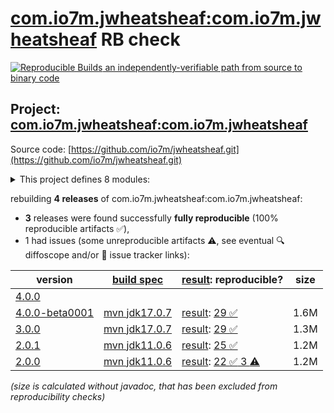 [com.io7m.jwheatsheaf:com.io7m.jwheatsheaf](https://central.sonatype.com/artifact/com.io7m.jwheatsheaf/com.io7m.jwheatsheaf/versions) RB check
=======

[![Reproducible Builds](https://reproducible-builds.org/images/logos/rb.svg) an independently-verifiable path from source to binary code](https://reproducible-builds.org/)

## Project: [com.io7m.jwheatsheaf:com.io7m.jwheatsheaf](https://central.sonatype.com/artifact/com.io7m.jwheatsheaf/com.io7m.jwheatsheaf/versions)

Source code: [https://github.com/io7m/jwheatsheaf.git](https://github.com/io7m/jwheatsheaf.git)

<details><summary>This project defines 8 modules:</summary>

* [com.io7m.jwheatsheaf:com.io7m.jwheatsheaf](https://central.sonatype.com/artifact/com.io7m.jwheatsheaf/com.io7m.jwheatsheaf/4.0.0-beta0001)
* [com.io7m.jwheatsheaf:com.io7m.jwheatsheaf.api](https://central.sonatype.com/artifact/com.io7m.jwheatsheaf/com.io7m.jwheatsheaf.api/4.0.0-beta0001)
* [com.io7m.jwheatsheaf:com.io7m.jwheatsheaf.documentation](https://central.sonatype.com/artifact/com.io7m.jwheatsheaf/com.io7m.jwheatsheaf.documentation/4.0.0-beta0001)
* [com.io7m.jwheatsheaf:com.io7m.jwheatsheaf.examples](https://central.sonatype.com/artifact/com.io7m.jwheatsheaf/com.io7m.jwheatsheaf.examples/4.0.0-beta0001)
* [com.io7m.jwheatsheaf:com.io7m.jwheatsheaf.filter.glob](https://central.sonatype.com/artifact/com.io7m.jwheatsheaf/com.io7m.jwheatsheaf.filter.glob/4.0.0-beta0001)
* [com.io7m.jwheatsheaf:com.io7m.jwheatsheaf.oxygen](https://central.sonatype.com/artifact/com.io7m.jwheatsheaf/com.io7m.jwheatsheaf.oxygen/4.0.0-beta0001)
* [com.io7m.jwheatsheaf:com.io7m.jwheatsheaf.tests](https://central.sonatype.com/artifact/com.io7m.jwheatsheaf/com.io7m.jwheatsheaf.tests/4.0.0-beta0001)
* [com.io7m.jwheatsheaf:com.io7m.jwheatsheaf.ui](https://central.sonatype.com/artifact/com.io7m.jwheatsheaf/com.io7m.jwheatsheaf.ui/4.0.0-beta0001)
</details>

rebuilding **4 releases** of com.io7m.jwheatsheaf:com.io7m.jwheatsheaf:
- **3** releases were found successfully **fully reproducible** (100% reproducible artifacts :white_check_mark:),
- 1 had issues (some unreproducible artifacts :warning:, see eventual :mag: diffoscope and/or :memo: issue tracker links):

| version | [build spec](/BUILDSPEC.md) | [result](https://reproducible-builds.org/docs/jvm/): reproducible? | size |
| -- | --------- | ------ | -- |
| [4.0.0](https://central.sonatype.com/artifact/com.io7m.jwheatsheaf/com.io7m.jwheatsheaf/4.0.0/pom) | | | |
| [4.0.0-beta0001](https://central.sonatype.com/artifact/com.io7m.jwheatsheaf/com.io7m.jwheatsheaf/4.0.0-beta0001/pom) | [mvn jdk17.0.7](com.io7m.jwheatsheaf-4.0.0-beta0001.buildspec) | [result](com.io7m.jwheatsheaf-4.0.0-beta0001.buildinfo): [29 :white_check_mark: ](com.io7m.jwheatsheaf-4.0.0-beta0001.buildcompare) | 1.6M |
| [3.0.0](https://central.sonatype.com/artifact/com.io7m.jwheatsheaf/com.io7m.jwheatsheaf/3.0.0/pom) | [mvn jdk17.0.7](com.io7m.jwheatsheaf-3.0.0.buildspec) | [result](com.io7m.jwheatsheaf-3.0.0.buildinfo): [29 :white_check_mark: ](com.io7m.jwheatsheaf-3.0.0.buildcompare) | 1.3M |
| [2.0.1](https://central.sonatype.com/artifact/com.io7m.jwheatsheaf/com.io7m.jwheatsheaf/2.0.1/pom) | [mvn jdk11.0.6](com.io7m.jwheatsheaf-2.0.1.buildspec) | [result](com.io7m.jwheatsheaf-2.0.1.buildinfo): [25 :white_check_mark: ](com.io7m.jwheatsheaf-2.0.1.buildcompare) | 1.2M |
| [2.0.0](https://central.sonatype.com/artifact/com.io7m.jwheatsheaf/com.io7m.jwheatsheaf/2.0.0/pom) | [mvn jdk11.0.6](com.io7m.jwheatsheaf-2.0.0.buildspec) | [result](com.io7m.jwheatsheaf-2.0.0.buildinfo): [22 :white_check_mark:  3 :warning:](com.io7m.jwheatsheaf-2.0.0.buildcompare) | 1.2M |

<i>(size is calculated without javadoc, that has been excluded from reproducibility checks)</i>
